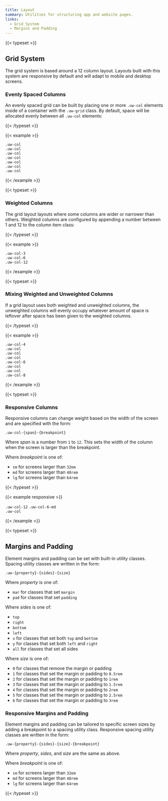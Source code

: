 ```yaml
---
title: Layout
summary: Utilities for structuring app and website pages.
links:
  - Grid System
  - Margins and Padding
---
```


{{< typeset >}}

## Grid System

The grid system is based around a 12 column layout. Layouts built with this
system are responsive by default and will adapt to mobile and desktop screens.

### Evenly Spaced Columns

An evenly spaced grid can be built by placing one or more `.uw-col` elements
inside of a container with the `.uw-grid` class. By default, space will be
allocated evenly between all `.uw-col` elements:

{{< /typeset >}}

{{< example >}}

<div class="uw-grid">
  <div class="uw-col">
    <div class="inner"><code>.uw-col</code></div>
  </div>
</div>

<div class="uw-grid">
  <div class="uw-col">
    <div class="inner"><code>.uw-col</code></div>
  </div>
  <div class="uw-col">
    <div class="inner"><code>.uw-col</code></div>
  </div>
</div>

<div class="uw-grid">
  <div class="uw-col">
    <div class="inner"><code>.uw-col</code></div>
  </div>
  <div class="uw-col">
    <div class="inner"><code>.uw-col</code></div>
  </div>
  <div class="uw-col">
    <div class="inner"><code>.uw-col</code></div>
  </div>
  <div class="uw-col">
    <div class="inner"><code>.uw-col</code></div>
  </div>
</div>

{{< /example >}}

{{< typeset >}}

### Weighted Columns

The grid layout layouts where some columns are wider or narrower than others.
Weighted columns are configured by appending a number between 1 and 12 to the
column item class:

{{< /typeset >}}

{{< example >}}

<div class="uw-grid">
  <div class="uw-col-3">
    <div class="inner"><code>.uw-col-3</code></div>
  </div>
</div>

<div class="uw-grid">
  <div class="uw-col-6">
    <div class="inner"><code>.uw-col-6</code></div>
  </div>
</div>

<div class="uw-grid">
  <div class="uw-col-12">
    <div class="inner"><code>.uw-col-12</code></div>
  </div>
</div>

{{< /example >}}

{{< typeset >}}

### Mixing Weighted and Unweighted Columns

If a grid layout uses both weighted and unweighted columns, the unweighted
columns will evenly occupy whatever amount of space is leftover after space has
been given to the weighted columns.

{{< /typeset >}}

{{< example >}}

<div class="uw-grid">
  <div class="uw-col-4">
    <div class="inner"><code>.uw-col-4</code></div>
  </div>
  <div class="uw-col">
    <div class="inner"><code>.uw-col</code></div>
  </div>
  <div class="uw-col">
    <div class="inner"><code>.uw-col</code></div>
  </div>
</div>

<div class="uw-grid">
  <div class="uw-col">
    <div class="inner"><code>.uw-col</code></div>
  </div>
  <div class="uw-col-6">
    <div class="inner"><code>.uw-col-6</code></div>
  </div>
  <div class="uw-col">
    <div class="inner"><code>.uw-col</code></div>
  </div>
</div>

<div class="uw-grid">
  <div class="uw-col">
    <div class="inner"><code>.uw-col</code></div>
  </div>
  <div class="uw-col-8">
    <div class="inner"><code>.uw-col-8</code></div>
  </div>
</div>

{{< /example >}}

{{< typeset >}}

### Responsive Columns

Responsive columns can change weight based on the width of the screen and are
specified with the form:

`.uw-col-{span}-{breakpoint}`

Where _span_ is a number from `1` to `12`. This sets the width of the column
when the screen is larger than the breakpoint.

Where _breakpoint_ is one of:

- `sm` for screens larger than `32em`
- `md` for screens larger than `48rem`
- `lg` for screens larger than `64rem`

{{< /typeset >}}

{{< example responsive >}}

<div class="uw-grid">
  <div class="uw-col-12 uw-col-6-md">
    <div class="inner">
      <span>
        <code>.uw-col-12</code>
        <code>.uw-col-6-md</code>
      </span>
    </div>
  </div>
  <div class="uw-col">
    <div class="inner">
      <code>.uw-col</code>
    </div>
  </div>
</div>

{{< /example >}}

{{< typeset >}}

## Margins and Padding

Element margins and padding can be set with built-in utility classes. Spacing
utility classes are written in the form:

`.uw-{property}-{sides}-{size}`

Where _property_ is one of:

- `mar` for classes that set `margin`
- `pad` for classes that set `padding`

Where _sides_ is one of:

- `top`
- `right`
- `bottom`
- `left`
- `x` for classes that set both `top` and `bottom`
- `y` for classes that set both `left` and `right`
- `all` for classes that set all sides

Where _size_ is one of:

- `0` for classes that remove the margin or padding
- `1` for classes that set the margin or padding to `0.5rem`
- `2` for classes that set the margin or padding to `1rem`
- `3` for classes that set the margin or padding to `1.5rem`
- `4` for classes that set the margin or padding to `2rem`
- `5` for classes that set the margin or padding to `2.5rem`
- `6` for classes that set the margin or padding to `3rem`

### Responsive Margins and Padding

Element margins and padding can be tailored to specific screen sizes by adding a
breakpoint to a spacing utility class. Responsive spacing utility classes are
written in the form:

`.uw-{property}-{sides}-{size}-{breakpoint}`

Where _property_, _sides_, and _size_ are the same as above.

Where _breakpoint_ is one of:

- `sm` for screens larger than `32em`
- `md` for screens larger than `48rem`
- `lg` for screens larger than `64rem`

{{< /typeset >}}
